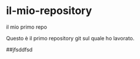 # il-mio-repository
 il mio primo repo

Questo è il primo repository git sul quale ho lavorato.

##jfsddfsd